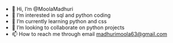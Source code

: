 - 👋 Hi, I’m @MoolaMadhuri
- 👀 I’m interested in sql and python coding
- 🌱 I’m currently learning python and css
- 💞️ I’m looking to collaborate on python projects
- 📫 How to reach me through email madhurimoola63@gmail.com


<!---
MoolaMadhuri/MoolaMadhuri is a ✨ special ✨ repository because its `README.md` (this file) appears on your GitHub profile.
You can click the Preview link to take a look at your changes.
--->
